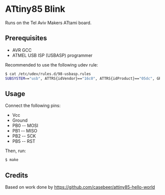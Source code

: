# ATtiny85 Blink

Runs on the Tel Aviv Makers ATtami board.

## Prerequisites

 - AVR GCC
 - ATMEL USB ISP (USBASP) programmer

Recommended to use the following udev rule:

```bash
$ cat /etc/udev/rules.d/98-usbasp.rules
SUBSYSTEM=="usb", ATTRS{idVendor}=="16c0", ATTRS{idProduct}=="05dc", GROUP="users", MODE="0666"
```

## Usage

Connect the following pins:

 - Vcc
 - Ground
 - PB0 -- MOSI
 - PB1 -- MISO
 - PB2 -- SCK
 - PB5 -- RST

Then, run: 

```bash
$ make
``` 
## Credits

Based on work done by https://github.com/casebeer/attiny85-hello-world

